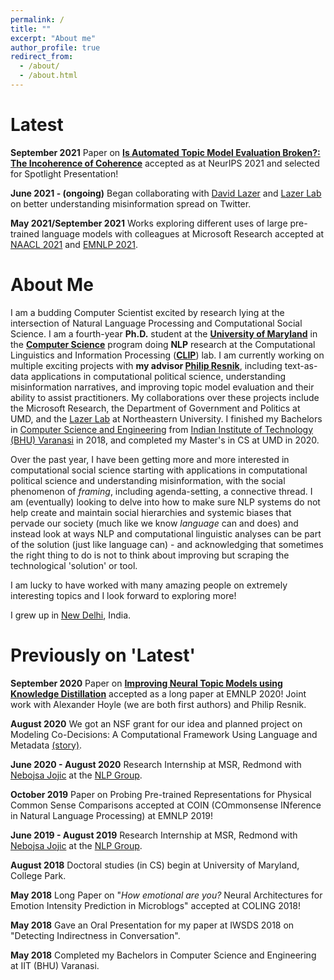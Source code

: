 ```yaml
---
permalink: /
title: ""
excerpt: "About me"
author_profile: true
redirect_from: 
  - /about/
  - /about.html
---
```

Latest
======

**September 2021** Paper on [**Is Automated Topic Model Evaluation Broken?: The Incoherence of Coherence**](https://arxiv.org/pdf/2107.02173.pdf) accepted as at NeurIPS 2021 and selected for Spotlight Presentation!

**June 2021 - (ongoing)** Began collaborating with [David Lazer](https://cssh.northeastern.edu/faculty/david-lazer/) and [Lazer Lab](https://lazerlab.net/) on better understanding misinformation spread on Twitter. 

**May 2021/September 2021** Works exploring different uses of large pre-trained language models with colleagues at Microsoft Research accepted at [NAACL 2021](https://aclanthology.org/2021.naacl-main.439.pdf) and [EMNLP 2021](https://arxiv.org/pdf/2109.04867.pdf). 

About Me
======

I am a budding Computer Scientist excited by research lying at the intersection of Natural Language Processing and Computational Social Science. I am a fourth-year **Ph.D.** student at the [**University of Maryland**](https://www.umd.edu/) in the [**Computer Science**](https://www.cs.umd.edu/people/pgoel1) program doing **NLP** research at the Computational Linguistics and Information Processing ([**CLIP**](https://wiki.umiacs.umd.edu/clip/index.php/Main_Page)) lab. I am currently working on multiple exciting projects with **my advisor [Philip Resnik](http://users.umiacs.umd.edu/~resnik/)**, including text-as-data applications in computational political science, understanding misinformation narratives, and improving topic model evaluation and their ability to assist practitioners. My collaborations over these projects include the Microsoft Research, the Department of Government and Politics at UMD, and the [Lazer Lab](https://lazerlab.net/) at Northeastern University. I finished my Bachelors in [Computer Science and Engineering](https://www.iitbhu.ac.in/dept/cse) from [Indian Institute of Technology (BHU) Varanasi](https://www.iitbhu.ac.in/) in 2018, and completed my Master's in CS at UMD in 2020. 

Over the past year, I have been getting more and more interested in computational social science starting with applications in computational political science and understanding misinformation, with the social phenomenon of _framing_, including agenda-setting, a connective thread. I am (eventually) looking to delve into how to make sure NLP systems do not help create and maintain social hierarchies and systemic biases that pervade our society (much like we know *language* can and does) and instead look at ways NLP and computational linguistic analyses can be part of the solution (just like language can) - and acknowledging that sometimes the right thing to do is not to think about improving but scraping the technological 'solution' or tool. 

I am lucky to have worked with many amazing people on extremely interesting topics and I look forward to exploring more!

I grew up in [New Delhi](https://en.wikipedia.org/wiki/New_Delhi), India.

Previously on 'Latest'
======

**September 2020** Paper on [**Improving Neural Topic Models using Knowledge Distillation**](https://www.aclweb.org/anthology/2020.emnlp-main.137.pdf) accepted as a long paper at EMNLP 2020! Joint work with Alexander Hoyle (we are both first authors) and Philip Resnik.

**August 2020** We got an NSF grant for our idea and planned project on Modeling Co-Decisions: A Computational Framework Using Language and Metadata [(story)](https://www.umiacs.umd.edu/about-us/news/resnik-developing-computational-models-better-understand-how-decisions-are-made).

**June 2020 - August 2020** Research Internship at MSR, Redmond with [Nebojsa Jojic](https://www.microsoft.com/en-us/research/people/jojic/) at the [NLP Group](https://www.microsoft.com/en-us/research/group/natural-language-processing/).

**October 2019** Paper on Probing Pre-trained Representations for Physical Common Sense Comparisons accepted at COIN (COmmonsense INference in Natural Language Processing) at EMNLP 2019!

**June 2019 - August 2019** Research Internship at MSR, Redmond with [Nebojsa Jojic](https://www.microsoft.com/en-us/research/people/jojic/) at the [NLP Group](https://www.microsoft.com/en-us/research/group/natural-language-processing/).

**August 2018** Doctoral studies (in CS) begin at University of Maryland, College Park.

**May 2018** Long Paper on "*How emotional are you?* Neural Architectures for Emotion Intensity Prediction in Microblogs" accepted at COLING 2018!

**May 2018** Gave an Oral Presentation for my paper at IWSDS 2018 on "Detecting Indirectness in Conversation".

**May 2018** Completed my Bachelors in Computer Science and Engineering at IIT (BHU) Varanasi.
